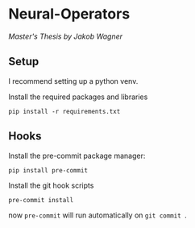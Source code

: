 # Neural-Operators
*Master's Thesis by Jakob Wagner*

## Setup
I recommend setting up a python venv.

Install the required packages and libraries
```shell
pip install -r requirements.txt
```

## Hooks
Install the pre-commit package manager:
```shell
pip install pre-commit
```
Install the git hook scripts
```shell
pre-commit install
```
now `pre-commit` will run automatically on `git commit `.
